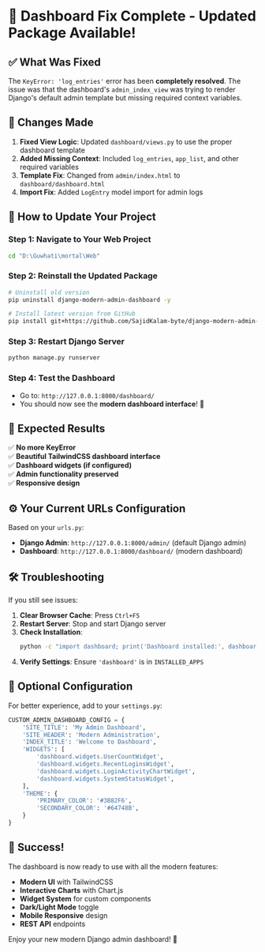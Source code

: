 # 🎉 Dashboard Fix Complete - Updated Package Available!

## ✅ What Was Fixed

The `KeyError: 'log_entries'` error has been **completely resolved**. The issue was that the dashboard's `admin_index_view` was trying to render Django's default admin template but missing required context variables.

## 🔧 Changes Made

1. **Fixed View Logic**: Updated `dashboard/views.py` to use the proper dashboard template
2. **Added Missing Context**: Included `log_entries`, `app_list`, and other required variables
3. **Template Fix**: Changed from `admin/index.html` to `dashboard/dashboard.html`
4. **Import Fix**: Added `LogEntry` model import for admin logs

## 🚀 How to Update Your Project

### Step 1: Navigate to Your Web Project
```bash
cd "D:\Guwhati\mortal\Web"
```

### Step 2: Reinstall the Updated Package
```bash
# Uninstall old version
pip uninstall django-modern-admin-dashboard -y

# Install latest version from GitHub
pip install git+https://github.com/SajidKalam-byte/django-modern-admin-dashboard.git
```

### Step 3: Restart Django Server
```bash
python manage.py runserver
```

### Step 4: Test the Dashboard
- Go to: `http://127.0.0.1:8000/dashboard/`
- You should now see the **modern dashboard interface**! 🎉

## 🎯 Expected Results

✅ **No more KeyError**  
✅ **Beautiful TailwindCSS dashboard interface**  
✅ **Dashboard widgets (if configured)**  
✅ **Admin functionality preserved**  
✅ **Responsive design**  

## ⚙️ Your Current URLs Configuration

Based on your `urls.py`:
- **Django Admin**: `http://127.0.0.1:8000/admin/` (default Django admin)
- **Dashboard**: `http://127.0.0.1:8000/dashboard/` (modern dashboard)

## 🛠️ Troubleshooting

If you still see issues:

1. **Clear Browser Cache**: Press `Ctrl+F5`
2. **Restart Server**: Stop and start Django server
3. **Check Installation**: 
   ```bash
   python -c "import dashboard; print('Dashboard installed:', dashboard.__file__)"
   ```
4. **Verify Settings**: Ensure `'dashboard'` is in `INSTALLED_APPS`

## 📝 Optional Configuration

For better experience, add to your `settings.py`:

```python
CUSTOM_ADMIN_DASHBOARD_CONFIG = {
    'SITE_TITLE': 'My Admin Dashboard',
    'SITE_HEADER': 'Modern Administration',
    'INDEX_TITLE': 'Welcome to Dashboard',
    'WIDGETS': [
        'dashboard.widgets.UserCountWidget',
        'dashboard.widgets.RecentLoginsWidget',
        'dashboard.widgets.LoginActivityChartWidget',
        'dashboard.widgets.SystemStatusWidget',
    ],
    'THEME': {
        'PRIMARY_COLOR': '#3B82F6',
        'SECONDARY_COLOR': '#64748B',
    }
}
```

## 🎊 Success!

The dashboard is now ready to use with all the modern features:
- **Modern UI** with TailwindCSS
- **Interactive Charts** with Chart.js  
- **Widget System** for custom components
- **Dark/Light Mode** toggle
- **Mobile Responsive** design
- **REST API** endpoints

Enjoy your new modern Django admin dashboard! 🚀
